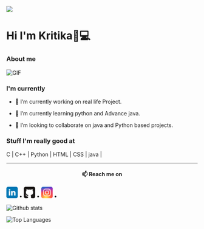 ![](https://komarev.com/ghpvc/?username=Kritika10oct&color=47ccb3)

# Hi I'm Kritika👋💻
### About me


<img align="center" alt="GIF" src="https://cdn.dribbble.com/users/331265/screenshots/2563218/digitalnomad.gif" width="900" height="400"/>

### I'm currently

- 🔭 I’m currently working on real life Project.
 
- 🌱 I’m currently learning python and Advance java.

- 👯 I’m looking to collaborate on java and Python based projects.

### Stuff I'm really good at 

C | C++ | Python | HTML | CSS | java | 

---

<h4 align='center'>📫 Reach me on</h4>

<p align='center'>

<a href = https://www.linkedin.com/in/kritika-kumari-6601761b0><img src=https://raw.githubusercontent.com/edent/SuperTinyIcons/master/images/svg/linkedin.svg height='30' weight='30'></a> • <a href = https://github.com/Kritika10oct><img src=https://raw.githubusercontent.com/edent/SuperTinyIcons/master/images/svg/github.svg height='30' weight='30'></a> • <a href = https://ig.me/1WamoV2GUNZPfv3><img src=https://raw.githubusercontent.com/edent/SuperTinyIcons/master/images/svg/instagram.svg height='30' weight='30'></a> • </a></p>

![Github stats](https://github-readme-stats.vercel.app/api?username=Kritika10oct&theme=light&show_icons=true)

![Top Languages](https://github-readme-stats.vercel.app/api/top-langs/?username=Kritika10oct&layout=compact)


